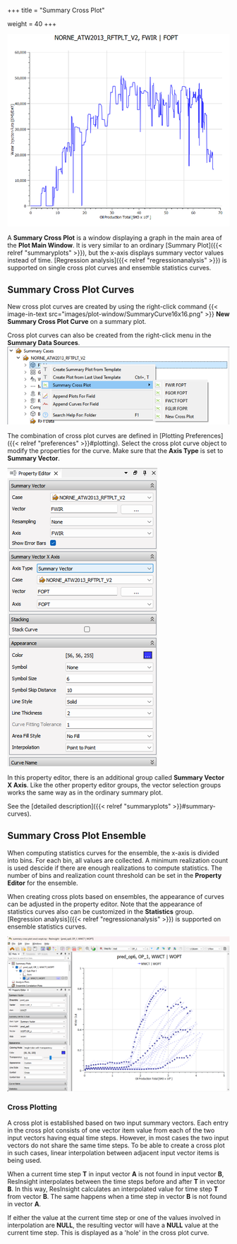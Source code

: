 +++
title = "Summary Cross Plot"

weight = 40
+++

![](/images/plot-window/SummaryCrossPlot.png)

A **Summary Cross Plot** is a window displaying a graph in the main area of the **Plot Main Window**. It is very similar to an ordinary [Summary Plot]({{< relref "summaryplots" >}}), but the x-axis displays summary vector values instead of time. [Regression analysis]({{< relref "regressionanalysis" >}}) is supported on single cross plot curves and ensemble statistics curves.

## Summary Cross Plot Curves
New cross plot curves are created by using the right-click command {{< image-in-text src="images/plot-window/SummaryCurve16x16.png" >}} **New Summary Cross Plot Curve** on a summary plot. 

Cross plot curves can also be created from the right-click menu in the **Summary Data Sources**. 
![](/images/plot-window/SummaryCrossPlot_createFromSubMenu.png)

The combination of cross plot curves are defined in [Plotting Preferences]({{< relref "preferences" >}}#plotting). Select the cross plot curve object to modify the properties for the curve. Make sure that the **Axis Type** is set to **Summary Vector**.

![](/images/plot-window/SummaryCrossPlotCurvePropertyEditor.png)

In this property editor, there is an additional group called **Summary Vector X Axis**. Like the other property editor groups, the vector selection groups works the same way as in the ordinary summary plot. 

See the [detailed description]({{< relref "summaryplots" >}}#summary-curves).

## Summary Cross Plot Ensemble

When computing statistics curves for the ensemble, the x-axis is divided into bins. For each bin, all values are collected. A minimum realization count is used descide if there are enough realizations to compute statistics. The number of bins and realization count threshold can be set in the **Property Editor** for the ensemble.

When creating cross plots based on ensembles, the appearance of curves can be adjusted in the property editor. Note that the appearance of statistics curves also can be customized in the **Statistics** group. [Regression analysis]({{< relref "regressionanalysis" >}}) is supported on ensemble statistics curves.

![](/images/plot-window/SummaryCrossPlot_ensemble.png)


### Cross Plotting
A cross plot is established based on two input summary vectors. Each entry in the cross plot consists of one vector item value from each of the two input vectors having equal time steps. However, in most cases the two input vectors do not share the same time steps. To be able to create a cross plot in such cases, linear interpolation between adjacent input vector items is being used.

When a current time step **T** in input vector **A** is not found in input vector **B**, ResInsight interpolates between the time steps before and after **T** in vector **B**. In this way, ResInsight calculates an interpolated value for time step **T** from vector **B**. The same happens when a time step in vector **B** is not found in vector **A**.

If either the value at the current time step or one of the values involved in interpolation are **NULL**, the resulting vector will have a **NULL** value at the current time step. This is displayed as a 'hole' in the cross plot curve.

